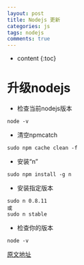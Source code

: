 ```yaml
---
layout: post
title: Nodejs 更新
categories: js
tags: nodejs
comments: true
---
```


* content
{:toc}

# 升级nodejs

* 检查当前nodejs版本
```
node -v
```

* 清空npmcatch
```
sudo npm cache clean -f
```

* 安装“n”
```
sudo npm install -g n
```

* 安装指定版本
```
sudo n 0.8.11
或
sudo n stable
```

* 检查你的版本
```
node -v
```

[原文地址](http://theholmesoffice.com/node-js-fundamentals-how-to-upgrade-the-node-js-version/)
